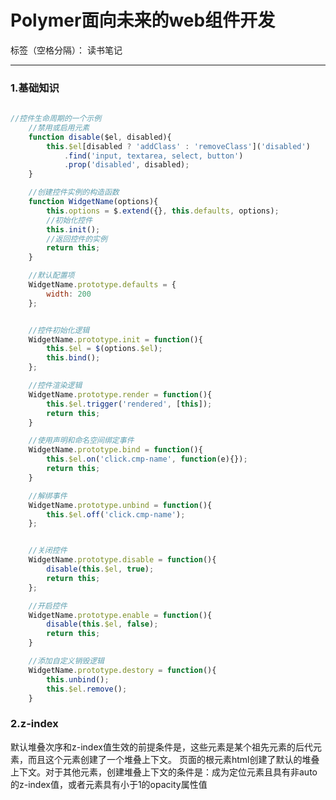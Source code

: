 ﻿# Polymer面向未来的web组件开发

标签（空格分隔）： 读书笔记 

---

### 1.基础知识
```javascript
    
//控件生命周期的一个示例
    //禁用或启用元素
    function disable($el, disabled){
    	this.$el[disabled ? 'addClass' : 'removeClass']('disabled')
    		.find('input, textarea, select, button')
    		.prop('disabled', disabled);
    }

    //创建控件实例的构造函数
    function WidgetName(options){
    	this.options = $.extend({}, this.defaults, options);
    	//初始化控件
    	this.init();
    	//返回控件的实例
    	return this;
    }

    //默认配置项
    WidgetName.prototype.defaults = {
    	width: 200
    };


    //控件初始化逻辑
    WidgetName.prototype.init = function(){
    	this.$el = $(options.$el);
    	this.bind();
    };

    //控件渲染逻辑
    WidgetName.prototype.render = function(){
    	this.$el.trigger('rendered', [this]);
    	return this;
    }

    //使用声明和命名空间绑定事件
    WidgetName.prototype.bind = function(){
    	this.$el.on('click.cmp-name', function(e){});
    	return this;
    }

    //解绑事件
    WidgetName.prototype.unbind = function(){
    	this.$el.off('click.cmp-name');
    };


    //关闭控件
    WidgetName.prototype.disable = function(){
    	disable(this.$el, true);
    	return this;
    };

    //开启控件
    WidgetName.prototype.enable = function(){
    	disable(this.$el, false);
    	return this;
    }

    //添加自定义销毁逻辑
    WidgetName.prototype.destory = function(){
    	this.unbind();
    	this.$el.remove();
    }

```


### 2.z-index
默认堆叠次序和z-index值生效的前提条件是，这些元素是某个祖先元素的后代元素，而且这个元素创建了一个堆叠上下文。
页面的根元素html创建了默认的堆叠上下文。对于其他元素，创建堆叠上下文的条件是：成为定位元素且具有非auto的z-index值，或者元素具有小于1的opacity属性值




